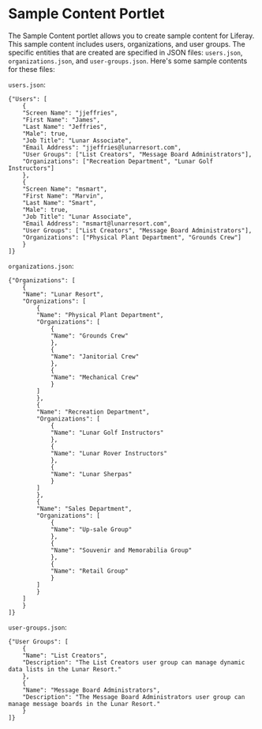 # Sample Content Portlet

The Sample Content portlet allows you to create sample content for Liferay. This
sample content includes users, organizations, and user groups. The specific
entities that are created are specified in JSON files: `users.json`,
`organizations.json`, and `user-groups.json`. Here's some sample contents for these
files:

`users.json`:

	{"Users": [
		{
		"Screen Name": "jjeffries",
		"First Name": "James",
		"Last Name": "Jeffries",
		"Male": true,
		"Job Title": "Lunar Associate",
		"Email Address": "jjeffries@lunarresort.com",
		"User Groups": ["List Creators", "Message Board Administrators"],
		"Organizations": ["Recreation Department", "Lunar Golf Instructors"]
		},
		{
		"Screen Name": "msmart",
		"First Name": "Marvin",
		"Last Name": "Smart",
		"Male": true,
		"Job Title": "Lunar Associate",
		"Email Address": "msmart@lunarresort.com",
		"User Groups": ["List Creators", "Message Board Administrators"],
		"Organizations": ["Physical Plant Department", "Grounds Crew"]
		}
	]}

`organizations.json`:

	{"Organizations": [
		{
		"Name": "Lunar Resort",
		"Organizations": [
			{
			"Name": "Physical Plant Department",
			"Organizations": [
				{
				"Name": "Grounds Crew"
				},
				{
				"Name": "Janitorial Crew"
				},
				{
				"Name": "Mechanical Crew"
				}
			]
			},
			{
			"Name": "Recreation Department",
			"Organizations": [
				{
				"Name": "Lunar Golf Instructors"
				},
				{
				"Name": "Lunar Rover Instructors"
				},
				{
				"Name": "Lunar Sherpas"
				}
			]
			},
			{
			"Name": "Sales Department",
			"Organizations": [
				{
				"Name": "Up-sale Group"
				},
				{
				"Name": "Souvenir and Memorabilia Group"
				},
				{
				"Name": "Retail Group"
				}
			]
			}
		]
		}
	]}

`user-groups.json`:

	{"User Groups": [
		{
		"Name": "List Creators",
		"Description": "The List Creators user group can manage dynamic data lists in the Lunar Resort."
		},
		{
		"Name": "Message Board Administrators",
		"Description": "The Message Board Administrators user group can manage message boards in the Lunar Resort."
		}
	]}